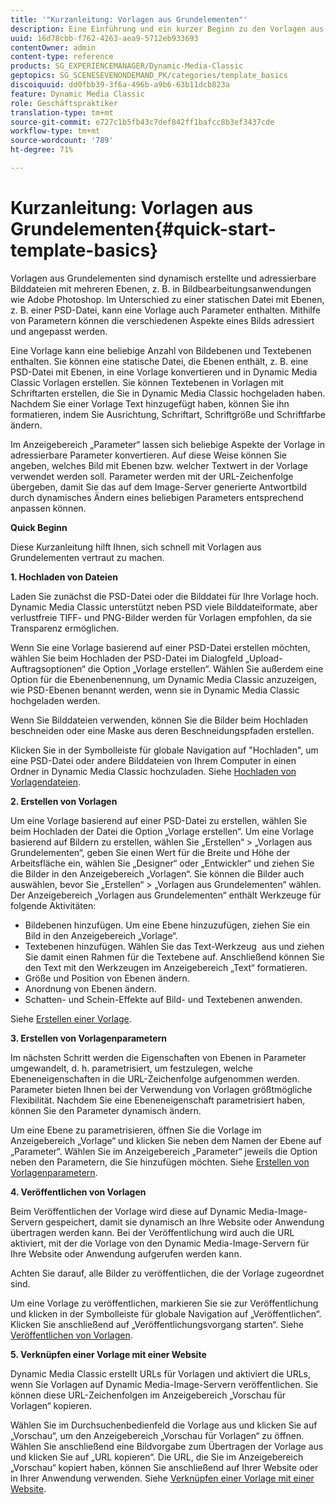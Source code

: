 ```yaml
---
title: '"Kurzanleitung: Vorlagen aus Grundelementen"'
description: Eine Einführung und ein kurzer Beginn zu den Vorlagen aus Grundelementen, die Ihnen helfen, sich schnell aufzumachen.
uuid: 16d78cbb-f762-4263-aea9-5712eb933693
contentOwner: admin
content-type: reference
products: SG_EXPERIENCEMANAGER/Dynamic-Media-Classic
geptopics: SG_SCENESEVENONDEMAND_PK/categories/template_basics
discoiquuid: dd0fbb39-3f6a-496b-a9b6-63b11dcb823a
feature: Dynamic Media Classic
role: Geschäftspraktiker
translation-type: tm+mt
source-git-commit: e727c1b5fb43c7def842ff1bafcc8b3ef3437cde
workflow-type: tm+mt
source-wordcount: '789'
ht-degree: 71%

---
```



# Kurzanleitung: Vorlagen aus Grundelementen{#quick-start-template-basics}

Vorlagen aus Grundelementen sind dynamisch erstellte und adressierbare Bilddateien mit mehreren Ebenen, z. B. in Bildbearbeitungsanwendungen wie Adobe Photoshop. Im Unterschied zu einer statischen Datei mit Ebenen, z. B. einer PSD-Datei, kann eine Vorlage auch Parameter enthalten. Mithilfe von Parametern können die verschiedenen Aspekte eines Bilds adressiert und angepasst werden.

Eine Vorlage kann eine beliebige Anzahl von Bildebenen und Textebenen enthalten. Sie können eine statische Datei, die Ebenen enthält, z. B. eine PSD-Datei mit Ebenen, in eine Vorlage konvertieren und in Dynamic Media Classic Vorlagen erstellen. Sie können Textebenen in Vorlagen mit Schriftarten erstellen, die Sie in Dynamic Media Classic hochgeladen haben. Nachdem Sie einer Vorlage Text hinzugefügt haben, können Sie ihn formatieren, indem Sie Ausrichtung, Schriftart, Schriftgröße und Schriftfarbe ändern.

Im Anzeigebereich „Parameter“ lassen sich beliebige Aspekte der Vorlage in adressierbare Parameter konvertieren. Auf diese Weise können Sie angeben, welches Bild mit Ebenen bzw. welcher Textwert in der Vorlage verwendet werden soll. Parameter werden mit der URL-Zeichenfolge übergeben, damit Sie das auf dem Image-Server generierte Antwortbild durch dynamisches Ändern eines beliebigen Parameters entsprechend anpassen können.

**Quick Beginn**

Diese Kurzanleitung hilft Ihnen, sich schnell mit Vorlagen aus Grundelementen vertraut zu machen.

**1. Hochladen von Dateien**

Laden Sie zunächst die PSD-Datei oder die Bilddatei für Ihre Vorlage hoch. Dynamic Media Classic unterstützt neben PSD viele Bilddateiformate, aber verlustfreie TIFF- und PNG-Bilder werden für Vorlagen empfohlen, da sie Transparenz ermöglichen.

Wenn Sie eine Vorlage basierend auf einer PSD-Datei erstellen möchten, wählen Sie beim Hochladen der PSD-Datei im Dialogfeld „Upload-Auftragsoptionen“ die Option „Vorlage erstellen“. Wählen Sie außerdem eine Option für die Ebenenbenennung, um Dynamic Media Classic anzuzeigen, wie PSD-Ebenen benannt werden, wenn sie in Dynamic Media Classic hochgeladen werden.

Wenn Sie Bilddateien verwenden, können Sie die Bilder beim Hochladen beschneiden oder eine Maske aus deren Beschneidungspfaden erstellen.

Klicken Sie in der Symbolleiste für globale Navigation auf &quot;Hochladen&quot;, um eine PSD-Datei oder andere Bilddateien von Ihrem Computer in einen Ordner in Dynamic Media Classic hochzuladen. Siehe [Hochladen von Vorlagendateien](uploading-template-files.md#uploading_template_files).

**2. Erstellen von Vorlagen**

Um eine Vorlage basierend auf einer PSD-Datei zu erstellen, wählen Sie beim Hochladen der Datei die Option „Vorlage erstellen“. Um eine Vorlage basierend auf Bildern zu erstellen, wählen Sie „Erstellen“ > „Vorlagen aus Grundelementen“, geben Sie einen Wert für die Breite und Höhe der Arbeitsfläche ein, wählen Sie „Designer“ oder „Entwickler“ und ziehen Sie die Bilder in den Anzeigebereich „Vorlagen“. Sie können die Bilder auch auswählen, bevor Sie „Erstellen“ > „Vorlagen aus Grundelementen“ wählen. Der Anzeigebereich „Vorlagen aus Grundelementen“ enthält Werkzeuge für folgende Aktivitäten:

* Bildebenen hinzufügen. Um eine Ebene hinzuzufügen, ziehen Sie ein Bild in den Anzeigebereich „Vorlage“.
* Textebenen hinzufügen. Wählen Sie das Text-Werkzeug  aus und ziehen Sie damit einen Rahmen für die Textebene auf. Anschließend können Sie den Text mit den Werkzeugen im Anzeigebereich „Text“ formatieren.
* Größe und Position von Ebenen ändern.
* Anordnung von Ebenen ändern.
* Schatten- und Schein-Effekte auf Bild- und Textebenen anwenden. 

Siehe [Erstellen einer Vorlage](creating-template.md#creating_a_template).

**3. Erstellen von Vorlagenparametern**

Im nächsten Schritt werden die Eigenschaften von Ebenen in Parameter umgewandelt, d. h. parametrisiert, um festzulegen, welche Ebeneneigenschaften in die URL-Zeichenfolge aufgenommen werden. Parameter bieten Ihnen bei der Verwendung von Vorlagen größtmögliche Flexibilität. Nachdem Sie eine Ebeneneigenschaft parametrisiert haben, können Sie den Parameter dynamisch ändern.

Um eine Ebene zu parametrisieren, öffnen Sie die Vorlage im Anzeigebereich „Vorlage“ und klicken Sie neben dem Namen der Ebene auf „Parameter“. Wählen Sie im Anzeigebereich „Parameter“ jeweils die Option neben den Parametern, die Sie hinzufügen möchten. Siehe [Erstellen von Vorlagenparametern](creating-template-parameters.md#creating_template_parameters).

**4. Veröffentlichen von Vorlagen**

Beim Veröffentlichen der Vorlage wird diese auf Dynamic Media-Image-Servern gespeichert, damit sie dynamisch an Ihre Website oder Anwendung übertragen werden kann. Bei der Veröffentlichung wird auch die URL aktiviert, mit der die Vorlage von den Dynamic Media-Image-Servern für Ihre Website oder Anwendung aufgerufen werden kann.

Achten Sie darauf, alle Bilder zu veröffentlichen, die der Vorlage zugeordnet sind.

Um eine Vorlage zu veröffentlichen, markieren Sie sie zur Veröffentlichung und klicken in der Symbolleiste für globale Navigation auf „Veröffentlichen“. Klicken Sie anschließend auf „Veröffentlichungsvorgang starten“. Siehe [Veröffentlichen von Vorlagen](publishing-templates.md#publishing_templates).

**5. Verknüpfen einer Vorlage mit einer Website**

Dynamic Media Classic erstellt URLs für Vorlagen und aktiviert die URLs, wenn Sie Vorlagen auf Dynamic Media-Image-Servern veröffentlichen. Sie können diese URL-Zeichenfolgen im Anzeigebereich „Vorschau für Vorlagen“ kopieren.

Wählen Sie im Durchsuchenbedienfeld die Vorlage aus und klicken Sie auf „Vorschau“, um den Anzeigebereich „Vorschau für Vorlagen“ zu öffnen. Wählen Sie anschließend eine Bildvorgabe zum Übertragen der Vorlage aus und klicken Sie auf „URL kopieren“. Die URL, die Sie im Anzeigebereich „Vorschau“ kopiert haben, können Sie anschließend auf Ihrer Website oder in Ihrer Anwendung verwenden. Siehe [Verknüpfen einer Vorlage mit einer Website](linking-template-web-page.md#linking_a_template_to_a_web_page).
